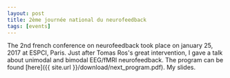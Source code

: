 ```yaml
---
layout: post
title: 2ème journée national du neurofeedback
tags: [events]
---
```


The 2nd french conference on neurofeedback took place on january 25, 2017 at ESPCI, Paris. Just after Tomas Ros's great intervention, I gave a talk about unimodal and bimodal EEG/fMRI neurofeedback. The program can be found [here]({{ site.url }}/download/next_program.pdf). My slides.
